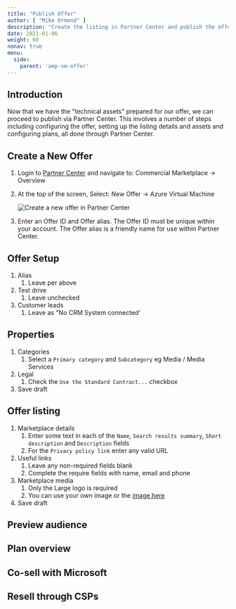 ```yaml
---
title: "Publish Offer"
author: [ "Mike Ormond" ]
description: "Create the listing in Partner Center and publish the offer."
date: 2021-01-06
weight: 60
nonav: true
menu:
  side:
    parent: 'amp-vm-offer'
---
```


## Introduction

Now that we have the "technical assets" prepared for our offer, we can proceed to publish via Partner Center. This involves a number of steps including configuring the offer, setting up the listing details and assets and configuring plans, all done through Partner Center.

## Create a New Offer

1. Login to [Partner Center](https://partner.microsoft.com/dashboard/commercial-marketplace/overview) and navigate to: Commercial Marketplace -> Overview

1. At the top of the screen, Select: New Offer -> Azure Virtual Machine

   ![Create a new offer in Partner Center](/marketplace/images/partnercenter-new-offer.png)

1. Enter an Offer ID and Offer alias. The Offer ID must be unique within your account. The Offer alias is a friendly name for use within Partner Center.

## Offer Setup

1. Alias
    1. Leave per above
1. Test drive
    1. Leave unchecked
1. Customer leads
    1. Leave as "No CRM System connected'

## Properties

1. Categories
    1. Select a ```Primary category``` and ```Subcategory``` eg Media / Media Services
1. Legal
    1. Check the ```Use the Standard Contract...``` checkbox
1. Save draft

## Offer listing

1. Marketplace details
    1. Enter some text in each of the ```Name```, ```Search results summary```, ```Short description``` and ```Description``` fields
    1. For the ```Privacy policy link``` enter any valid URL
1. Useful links
    1. Leave any non-required fields blank
    1. Complete the require fields with name, email and phone
1. Marketplace media
    1. Only the Large logo is required
    1. You can use your own image or the [image here](../../images/logo.png)
1. Save draft

## Preview audience

## Plan overview

## Co-sell with Microsoft

## Resell through CSPs
